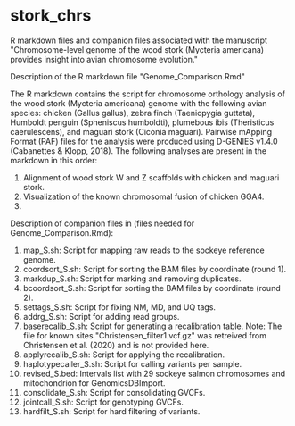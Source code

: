 # stork_chrs

R markdown files and companion files associated with the manuscript "Chromosome-level genome of the wood stork (Mycteria americana) provides insight into avian chromosome evolution."

Description of the R markdown file "Genome_Comparison.Rmd"

The R markdown contains the script for chromosome orthology analysis of the wood stork (Mycteria americana) genome with the following avian species: chicken (Gallus gallus), zebra finch (Taeniopygia guttata), Humboldt penguin (Spheniscus humboldti), plumebous ibis (Theristicus caerulescens), and maguari stork (Ciconia maguari). Pairwise mApping Format (PAF) files for the analysis were produced using D-GENIES v1.4.0 (Cabanettes & Klopp, 2018). The following analyses are present in the markdown in this order:
1. Alignment of wood stork W and Z scaffolds with chicken and maguari stork.
2. Visualization of the known chromosomal fusion of chicken GGA4.
3. 



Description of companion files in  (files needed for Genome_Comparison.Rmd):

1. map_S.sh: Script for mapping raw reads to the sockeye reference genome.
2. coordsort_S.sh: Script for sorting the BAM files by coordinate (round 1). 
3. markdup_S.sh: Script for marking and removing duplicates.
4. bcoordsort_S.sh: Script for sorting the BAM files by coordinate (round 2). 
5. settags_S.sh: Script for fixing NM, MD, and UQ tags. 
6. addrg_S.sh: Script for adding read groups.
7. baserecalib_S.sh: Script for generating a recalibration table. Note: The file for known sites "Christensen_filter1.vcf.gz" was retreived from Christensen et al. (2020) and is not provided here. 
8. applyrecalib_S.sh: Script for applying the recalibration.
9. haplotypecaller_S.sh: Script for calling variants per sample. 
10. revised_S.bed: Intervals list with 29 sockeye salmon chromosomes and mitochondrion for GenomicsDBImport. 
11. consolidate_S.sh: Script for consolidating GVCFs.
12. jointcall_S.sh: Script for genotyping GVCFs.
13. hardfilt_S.sh: Script for hard filtering of variants. 
